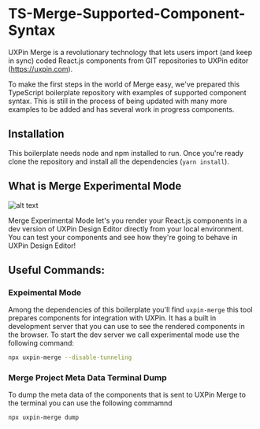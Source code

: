 # TS-Merge-Supported-Component-Syntax

UXPin Merge is a revolutionary technology that lets users import (and keep in sync) coded React.js components from GIT repositories to UXPin editor (https://uxpin.com).

To make the first steps in the world of Merge easy, we've prepared this TypeScript boilerplate repository with examples of supported component syntax. This is still in the process of being updated with many more examples to be added and has several work in progress components.

## Installation

This boilerplate needs node and npm installed to run. Once you're ready clone the repository and install all the dependencies (`yarn install`).

## What is Merge Experimental Mode

![alt text](https://preview.ibb.co/fsq20L/merge-exp.png)

Merge Experimental Mode let's you render your React.js components in a dev version of UXPin Design Editor directly from your local environment. You can test your components and see how they're going to behave in UXPin Design Editor!

## Useful Commands:

### Expeimental Mode 
Among the dependencies of this boilerplate you'll find `uxpin-merge` this tool prepares components for integration with UXPin. It has a built in development server that you can use to see the rendered components in the browser. To start the dev server we call experimental mode use the following command:

```bash
npx uxpin-merge --disable-tunneling
```

### Merge Project Meta Data Terminal Dump
To dump the meta data of the components that is sent to UXPin Merge to the terminal you can use the following commamnd

```bash
npx uxpin-merge dump
```